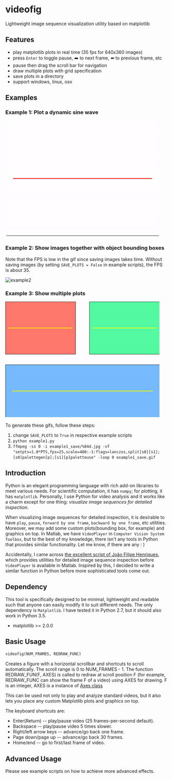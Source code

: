 # videofig
Lightweight image sequence visualization utility based on matplotlib

## Features
- play matplotlib plots in real time (35 fps for 640x360 images) 
- press `Enter` to toggle pause, :arrow_right: to next frame, :arrow_left: to previous frame, etc
- pause then drag the scroll bar for navigation
- draw multiple plots with grid specification
- save plots in a directory
- support windows, linux, osx

## Examples
### Example 1: Plot a dynamic sine wave
![example1](./assets/example1_save.gif)

### Example 2: Show images together with object bounding boxes
Note that the FPS is low in the gif since saving images takes time. Without saving images (by setting `SAVE_PLOTS = False` in example scripts), the FPS is about 35.

![example2](./assets/example2_save.gif)

### Example 3: Show multiple plots
![example3](./assets/example3_save.gif)

To generate these gifs, follow these steps:
1. change `SAVE_PLOTS` to `True` in respective example scripts
2. `python example1.py` 
3. `ffmpeg -ss 0 -i example1_save/%04d.jpg -vf "setpts=1.0*PTS,fps=25,scale=480:-1:flags=lanczos,split[s0][s1];[s0]palettegen[p];[s1][p]paletteuse" -loop 0 example1_save.gif`

## Introduction
Python is an elegant programming language with rich add-on libraries to meet various needs. For scientific computation, it has `numpy`; for plotting, it has `matplotlib`. Personally, I use Python for video analysis and it works like a charm except for one thing: *visualize image sequences for detailed inspection*. 
 
When visualizing image sequences for detailed inspection, it is desirable to have `play`, `pause`, `forward by one frame`, `backward by one frame`, etc utilities. Moreover, we may add some custom plots(bounding box, for example) and graphics on top. In Matlab, we have `VideoPlayer` in `Computer Vision System Toolbox`, but to the best of my knowledge, there isn't any tools in Python that provides similar functionality. Let me know, if there are any : )
 
Accidentally, I came across [the excellent script of João Filipe Henriques](https://www.mathworks.com/matlabcentral/fileexchange/29544-figure-to-play-and-analyze-videos-with-custom-plots-on-top?focused=5172704&tab=function
), which provides utilities for detailed image sequence inspection before `VideoPlayer` is available in Matlab. Inspired by this, I decided to write a similar function in Python before more sophisticated tools come out.

## Dependency
This tool is specifically designed to be minimal, lightweight and readable such that anyone can easily modify it to suit different needs. The only dependency is `Matplotlib`. I have tested it in Python 2.7, but it should also work in Python 3.5.

- matplotlib >= 2.0.0
 
## Basic Usage
```python
videofig(NUM_FRAMES, REDRAW_FUNC)
```

Creates a figure with a horizontal scrollbar and shortcuts to scroll automatically.
The scroll range is 0 to NUM_FRAMES - 1. The function REDRAW_FUN(F, AXES) is called to
redraw at scroll position F (for example, REDRAW_FUNC can show the frame F of a video)
using AXES for drawing. F is an integer, AXES is a instance of [Axes class](https://matplotlib.org/api/axes_api.html)

This can be used not only to play and analyze standard videos, but it also lets you place
any custom Matplotlib plots and graphics on top.

The keyboard shortcuts are:
+ Enter(Return) -- play/pause video (25 frames-per-second default).
+ Backspace -- play/pause video 5 times slower.
+ Right/left arrow keys -- advance/go back one frame.
+ Page down/page up -- advance/go back 30 frames.
+ Home/end -- go to first/last frame of video.

## Advanced Usage
Please see example scripts on how to achieve more advanced effects.


